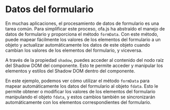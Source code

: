 <template is="exm-article">
<a href="../../publics/examples/form-data/demo.html" preview></a>
<a href="../../publics/examples/form-data/test-demo.html" main></a>
</template>

# Datos del formulario

En muchas aplicaciones, el procesamiento de datos de formulario es una tarea común. Para simplificar este proceso, ofa.js ha abstraído el manejo de datos de formulario y proporciona el método `formData`. Con este método, puede mapear fácilmente los valores de los elementos del formulario a un objeto y actualizar automáticamente los datos de este objeto cuando cambian los valores de los elementos del formulario, y viceversa.

A través de la propiedad `shadow`, puedes acceder al contenido del nodo raíz del Shadow DOM del componente. Esto te permite acceder y manipular los elementos y estilos del Shadow DOM dentro del componente.

En este ejemplo, podemos ver cómo utilizar el método `formData` para mapear automáticamente los datos del formulario al objeto `fdata`. Esto le permite obtener o modificar los valores de los elementos del formulario manipulando el objeto `fdata`, y estos cambios también se sincronizarán automáticamente con los elementos correspondientes del formulario.
